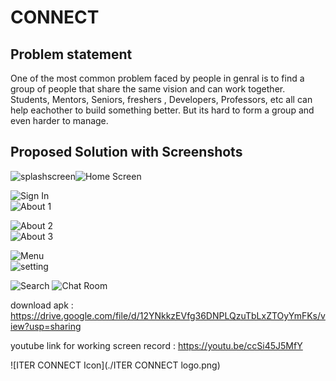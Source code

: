 # CONNECT

## Problem statement
One of the most common problem faced by people in genral is to find a group of people that share the same vision and can work together. Students, Mentors, Seniors, freshers , Developers, Professors, etc all can help eachother to build something better. But its hard to form a group and even harder to manage.
## Proposed Solution with Screenshots

![splashscreen](./ScreenShots/ss7r.jpg?raw=true "Title")![Home Screen](./ScreenShots/ss5r.jpg?raw=true "Title")

![Sign In](./ScreenShots/ss6r.jpg?raw=true "Title")          
![About 1](./ScreenShots/ss8r.jpg?raw=true "Title")

![About 2](./ScreenShots/ss9r.jpg?raw=true "Title")          
![About 3](./ScreenShots/ss10r.jpg?raw=true "Title")

![Menu](./ScreenShots/ss4r.jpg?raw=true "Title")  
![setting](./ScreenShots/ss3r.jpg?raw=true "Title")

![Search](./ScreenShots/ss2r.jpg?raw=true "Title")
![Chat Room](./ScreenShots/ss1r.jpg?raw=true "Title")


download apk : https://drive.google.com/file/d/12YNkkzEVfg36DNPLQzuTbLxZTOyYmFKs/view?usp=sharing

youtube link for working screen record : https://youtu.be/ccSi45J5MfY

![ITER CONNECT Icon](./ITER CONNECT logo.png)
